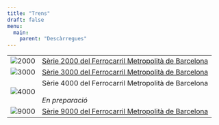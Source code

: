 ```yaml
---
title: "Trens"
draft: false
menu:
  main:
    parent: "Descàrregues"
---
```

|||
| ------------ | ------------- |
| ![2000](/images/trens/menu/2000.png) | <div class="tabletextpadding"><a href="/descarregues/trens/serie-2000">Sèrie 2000 del Ferrocarril Metropolità de Barcelona</a></div> |
| ![3000](/images/trens/menu/3000.png)  | <div class="tabletextpadding"><a href="/descarregues/trens/serie-3000">Sèrie 3000 del Ferrocarril Metropolità de Barcelona</a></div> |
| ![4000](/images/trens/menu/4000.png)  | <div class="tabletextpadding">Sèrie 4000 del Ferrocarril Metropolità de Barcelona<br><br><em>En preparació</em></div> |
| ![9000](/images/trens/menu/9000.png)  | <div class="tabletextpadding"><a href="/descarregues/trens/serie-9000">Sèrie 9000 del Ferrocarril Metropolità de Barcelona</a></div> |

